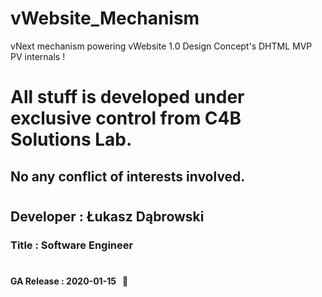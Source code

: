 # vWebsite_Mechanism
vNext mechanism powering vWebsite 1.0 Design Concept's DHTML MVP PV internals !
# All stuff is developed under exclusive control from C4B Solutions Lab.

## No any conflict of interests involved. 
#
#
#
## Developer : Łukasz Dąbrowski
### Title     : Software Engineer 
#
#
#### GA Release : 2020-01-15 &nbsp;&nbsp;:pushpin:
